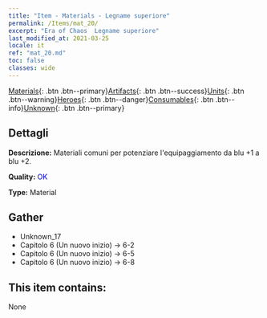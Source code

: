 ```yaml
---
title: "Item - Materials - Legname superiore"
permalink: /Items/mat_20/
excerpt: "Era of Chaos  Legname superiore"
last_modified_at: 2021-03-25
locale: it
ref: "mat_20.md"
toc: false
classes: wide
---
```

 [Materials](/it/Items/){: .btn .btn--primary}[Artifacts](/it/Items/Artifacts/){: .btn .btn--success}[Units](/it/Items/Units/){: .btn .btn--warning}[Heroes](/it/Items/Heroes/){: .btn .btn--danger}[Consumables](/it/Items/Consumables/){: .btn .btn--info}[Unknown](/it/Items/Unknown/){: .btn .btn--primary}

## Dettagli
 **Descrizione:** Materiali comuni per potenziare l'equipaggiamento da blu +1 a blu +2.

 **Quality:** <span style="color: #0000CD">OK</span>

 **Type:** Material

## Gather

*    Unknown_17 
*    Capitolo 6 (Un nuovo inizio) -> 6-2 
*    Capitolo 6 (Un nuovo inizio) -> 6-5 
*    Capitolo 6 (Un nuovo inizio) -> 6-8 

## This item contains:

  None

